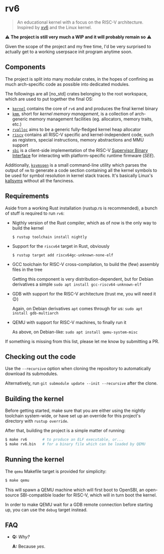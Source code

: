 # rv6

> An educational kernel with a focus on the RISC-V architecture.
> Inspired by [xv6](https://pdos.csail.mit.edu/6.828/2020/xv6.html) and the Linux kernel.

:warning: **The project is still very much a WIP and it will probably remain so** :warning:

Given the scope of the project and my free time, I'd be very surprised to actually get to a working
userpsace init program anytime soon.

## Components

The project is split into many modular crates, in the hopes of confining as much arch-specific
code as possible into dedicated modules.

The followings are all [no_std] crates belonging to the root workspace, which are used to put
together the final OS:

- [`kernel`](kernel/) contains the core of `rv6` and and produces the final kernel binary
- [`kmm`](kmm/), short for _kernel memory management_, is a collection of arch-generic memory
  management facilities (eg. allocators, memory traits, etc.)
- [`rvalloc`](rvalloc/) aims to be a generic fully-fledged kernel heap allocator
- [`riscv`](riscv/) contains all RISC-V specific and kernel-independent code, such as registers,
  special instructions, memory abstractions and MMU support
- [`sbi`](sbi/) is a client-side implementation of the RISC-V
  [Supervisor Binary Interface](https://github.com/riscv/riscv-sbi-doc/blob/master/riscv-sbi.adoc)
  for interacting with platform-specific runtime firmware (_SEE_).

Additionally, [`ksymsgen`](ksymsgen/) is a small command-line utility which parses the output of
`nm` to generate a code section containing all the kernel symbols to be used for symbol resolution
in kernel stack traces. It's basically Linux's
[kallsyms](https://elixir.bootlin.com/linux/latest/source/scripts/kallsyms.c) without all the
fanciness.

## Requirements

Aside from a working Rust installation (rustup.rs is recommended), a bunch of stuff is required
to run `rv6`:

- Nigthly version of the Rust compiler, which as of now is the only way to build the kernel

  `$ rustup toolchain install nightly`

- Support for the `riscv64` target in Rust, obviously

  `$ rustup target add riscv64gc-unknown-none-elf`

- GCC toolchain for RISC-V cross-compilation, to build the (few) assembly files in the tree

  Getting this component is very distribution-dependent, but for Debian derivatives a simple
  `sudo apt install gcc-riscv64-unknown-elf`

- GDB with support for the RISC-V architecture (trust me, you will need it :wink:)

  Again, on Debian derivatives `apt` comes through for us: `sudo apt install gdb-multiarch`

- QEMU with support for RISC-V machines, to finally run it

  As above, on Debian-like: `sudo apt install qemu-system-misc`

If something is missing from this list, please let me know by submitting a PR.

## Checking out the code

Use the `--recursive` option when cloning the repository to automatically download its submodules.

Alternatively, run `git submodule update --init --recursive` after the clone.

## Building the kernel

Before getting started, make sure that you are either using the nightly toolchain system-wide, or
have set up an override for this project's directory with `rustup override`.

After that, building the project is a simple matter of running:

```bash
$ make rv6       # to produce an ELF executable, or...
$ make rv6.bin   # for a binary file which can be loaded by QEMU
```

## Running the kernel

The `qemu` Makefile target is provided for simplicity:

```bash
$ make qemu
```

This will spawn a QEMU machine which will first boot to OpenSBI, an open-source SBI-compatible
loader for RISC-V, which will in turn boot the kernel.

In order to make QEMU wait for a GDB remote connection before starting up, you can use the `debug`
target instead.

## FAQ

- **Q:** _Why?_

  **A:** Because _yes_.
 
